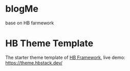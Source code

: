 # blogMe
base on HB farmework
# HB Theme Template

The starter theme template of [HB Framework](https://hbstack.dev/), live demo: https://theme.hbstack.dev/
